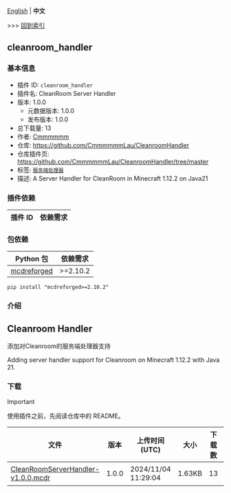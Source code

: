 [English](readme.md) | **中文**

\>\>\> [回到索引](/readme-zh_cn.md)

## cleanroom_handler

### 基本信息

- 插件 ID: `cleanroom_handler`
- 插件名: CleanRoom Server Handler
- 版本: 1.0.0
  - 元数据版本: 1.0.0
  - 发布版本: 1.0.0
- 总下载量: 13
- 作者: [Cmmmmmm](https://github.com/CmmmmmmLau)
- 仓库: https://github.com/CmmmmmmLau/CleanroomHandler
- 仓库插件页: https://github.com/CmmmmmmLau/CleanroomHandler/tree/master
- 标签: [`服务端处理器`](/labels/handler/readme-zh_cn.md)
- 描述: A Server Handler for CleanRoom in Minecraft 1.12.2 on Java21

### 插件依赖

| 插件 ID | 依赖需求 |
| --- | --- |

### 包依赖

| Python 包 | 依赖需求 |
| --- | --- |
| [mcdreforged](https://pypi.org/project/mcdreforged) | \>=2.10.2 |

```
pip install "mcdreforged>=2.10.2"
```

### 介绍

Cleanroom Handler
---------

添加对Cleanroom的服务端处理器支持

Adding server handler support for Cleanroom on Minecraft 1.12.2 with Java 21.

### 下载

> [!IMPORTANT]
> 使用插件之前，先阅读仓库中的 README。

| 文件 | 版本 | 上传时间 (UTC) | 大小 | 下载数 | 操作 |
| --- | --- | --- | --- | --- | --- |
| [CleanRoomServerHandler-v1.0.0.mcdr](https://github.com/CmmmmmmLau/CleanroomHandler/releases/tag/v1.0.0) | 1.0.0 | 2024/11/04 11:29:04 | 1.63KB | 13 | [下载](https://github.com/CmmmmmmLau/CleanroomHandler/releases/download/v1.0.0/CleanRoomServerHandler-v1.0.0.mcdr) |


